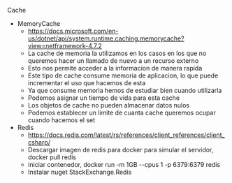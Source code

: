 Cache
- MemoryCache
    - https://docs.microsoft.com/en-us/dotnet/api/system.runtime.caching.memorycache?view=netframework-4.7.2
    - La cache de memoria la utilizamos en los casos en los que no queremos hacer un llamado de nuevo a un recurso externo
    - Esto nos permite acceder a la informacion de manera rapida
    - Este tipo de cache consume memoria de aplicacion, lo que puede incrementar el uso que hacemos de esta
    - Ya que consume memoria hemos de estudiar bien cuando utilizarla
    - Podemos asignar un tiempo de vida para esta cache
    - Los objetos de cache no pueden almacenar datos nulos
    - Podemos establecer un limite de cuanta cache queremos ocupar cuando hacemos el set
- Redis
    - https://docs.redis.com/latest/rs/references/client_references/client_csharp/
    - Descargar imagen de redis para docker para simular el servidor, docker pull redis
    - iniciar contenedor, docker run -m 1GB --cpus 1 -p 6379:6379 redis
    - Instalar nuget StackExchange.Redis